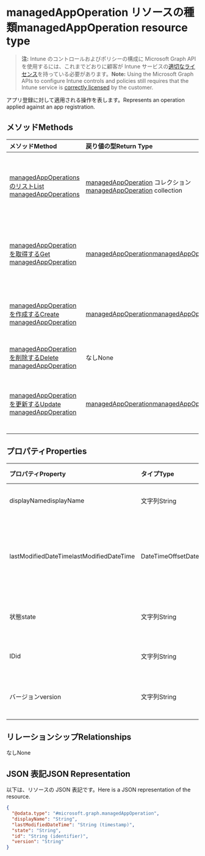 # <a name="managedappoperation-resource-type"></a><span data-ttu-id="3b61c-101">managedAppOperation リソースの種類</span><span class="sxs-lookup"><span data-stu-id="3b61c-101">managedAppOperation resource type</span></span>

> <span data-ttu-id="3b61c-102">**注:** Intune のコントロールおよびポリシーの構成に Microsoft Graph API を使用するには、これまでどおりに顧客が Intune サービスの[適切なライセンス](https://go.microsoft.com/fwlink/?linkid=839381)を持っている必要があります。</span><span class="sxs-lookup"><span data-stu-id="3b61c-102">**Note:** Using the Microsoft Graph APIs to configure Intune controls and policies still requires that the Intune service is [correctly licensed](https://go.microsoft.com/fwlink/?linkid=839381) by the customer.</span></span>

<span data-ttu-id="3b61c-103">アプリ登録に対して適用される操作を表します。</span><span class="sxs-lookup"><span data-stu-id="3b61c-103">Represents an operation applied against an app registration.</span></span>
## <a name="methods"></a><span data-ttu-id="3b61c-104">メソッド</span><span class="sxs-lookup"><span data-stu-id="3b61c-104">Methods</span></span>
|<span data-ttu-id="3b61c-105">メソッド</span><span class="sxs-lookup"><span data-stu-id="3b61c-105">Method</span></span>|<span data-ttu-id="3b61c-106">戻り値の型</span><span class="sxs-lookup"><span data-stu-id="3b61c-106">Return Type</span></span>|<span data-ttu-id="3b61c-107">説明</span><span class="sxs-lookup"><span data-stu-id="3b61c-107">Description</span></span>|
|:---|:---|:---|
|[<span data-ttu-id="3b61c-108">managedAppOperations のリスト</span><span class="sxs-lookup"><span data-stu-id="3b61c-108">List managedAppOperations</span></span>](../api/intune_mam_managedappoperation_list.md)|<span data-ttu-id="3b61c-109">[managedAppOperation](../resources/intune_mam_managedappoperation.md) コレクション</span><span class="sxs-lookup"><span data-stu-id="3b61c-109">[managedAppOperation](../resources/intune_mam_managedappoperation.md) collection</span></span>|<span data-ttu-id="3b61c-110">[managedAppOperation](../resources/intune_mam_managedappoperation.md) オブジェクトのプロパティとリレーションシップをリストします。</span><span class="sxs-lookup"><span data-stu-id="3b61c-110">List properties and relationships of the [managedAppOperation](../resources/intune_mam_managedappoperation.md) objects.</span></span>|
|[<span data-ttu-id="3b61c-111">managedAppOperation を取得する</span><span class="sxs-lookup"><span data-stu-id="3b61c-111">Get managedAppOperation</span></span>](../api/intune_mam_managedappoperation_get.md)|[<span data-ttu-id="3b61c-112">managedAppOperation</span><span class="sxs-lookup"><span data-stu-id="3b61c-112">managedAppOperation</span></span>](../resources/intune_mam_managedappoperation.md)|<span data-ttu-id="3b61c-113">[managedAppOperation](../resources/intune_mam_managedappoperation.md) オブジェクトのプロパティとリレーションシップを読み取ります。</span><span class="sxs-lookup"><span data-stu-id="3b61c-113">Read properties and relationships of the [managedAppOperation](../resources/intune_mam_managedappoperation.md) object.</span></span>|
|[<span data-ttu-id="3b61c-114">managedAppOperation を作成する</span><span class="sxs-lookup"><span data-stu-id="3b61c-114">Create managedAppOperation</span></span>](../api/intune_mam_managedappoperation_create.md)|[<span data-ttu-id="3b61c-115">managedAppOperation</span><span class="sxs-lookup"><span data-stu-id="3b61c-115">managedAppOperation</span></span>](../resources/intune_mam_managedappoperation.md)|<span data-ttu-id="3b61c-116">新しい [managedAppOperation](../resources/intune_mam_managedappoperation.md) オブジェクトを作成します。</span><span class="sxs-lookup"><span data-stu-id="3b61c-116">Create a new [managedAppOperation](../resources/intune_mam_managedappoperation.md) object.</span></span>|
|[<span data-ttu-id="3b61c-117">managedAppOperation を削除する</span><span class="sxs-lookup"><span data-stu-id="3b61c-117">Delete managedAppOperation</span></span>](../api/intune_mam_managedappoperation_delete.md)|<span data-ttu-id="3b61c-118">なし</span><span class="sxs-lookup"><span data-stu-id="3b61c-118">None</span></span>|<span data-ttu-id="3b61c-119">[managedAppOperation](../resources/intune_mam_managedappoperation.md) を削除します。</span><span class="sxs-lookup"><span data-stu-id="3b61c-119">Deletes a [managedAppOperation](../resources/intune_mam_managedappoperation.md).</span></span>|
|[<span data-ttu-id="3b61c-120">managedAppOperation を更新する</span><span class="sxs-lookup"><span data-stu-id="3b61c-120">Update managedAppOperation</span></span>](../api/intune_mam_managedappoperation_update.md)|[<span data-ttu-id="3b61c-121">managedAppOperation</span><span class="sxs-lookup"><span data-stu-id="3b61c-121">managedAppOperation</span></span>](../resources/intune_mam_managedappoperation.md)|<span data-ttu-id="3b61c-122">[managedAppOperation](../resources/intune_mam_managedappoperation.md) オブジェクトのプロパティを更新します。</span><span class="sxs-lookup"><span data-stu-id="3b61c-122">Update the properties of a [managedAppOperation](../resources/intune_mam_managedappoperation.md) object.</span></span>|

## <a name="properties"></a><span data-ttu-id="3b61c-123">プロパティ</span><span class="sxs-lookup"><span data-stu-id="3b61c-123">Properties</span></span>
|<span data-ttu-id="3b61c-124">プロパティ</span><span class="sxs-lookup"><span data-stu-id="3b61c-124">Property</span></span>|<span data-ttu-id="3b61c-125">タイプ</span><span class="sxs-lookup"><span data-stu-id="3b61c-125">Type</span></span>|<span data-ttu-id="3b61c-126">説明</span><span class="sxs-lookup"><span data-stu-id="3b61c-126">Description</span></span>|
|:---|:---|:---|
|<span data-ttu-id="3b61c-127">displayName</span><span class="sxs-lookup"><span data-stu-id="3b61c-127">displayName</span></span>|<span data-ttu-id="3b61c-128">文字列</span><span class="sxs-lookup"><span data-stu-id="3b61c-128">String</span></span>|<span data-ttu-id="3b61c-129">操作名。</span><span class="sxs-lookup"><span data-stu-id="3b61c-129">The operation name.</span></span>|
|<span data-ttu-id="3b61c-130">lastModifiedDateTime</span><span class="sxs-lookup"><span data-stu-id="3b61c-130">lastModifiedDateTime</span></span>|<span data-ttu-id="3b61c-131">DateTimeOffset</span><span class="sxs-lookup"><span data-stu-id="3b61c-131">DateTimeOffset</span></span>|<span data-ttu-id="3b61c-132">アプリ操作が変更された最終時刻。</span><span class="sxs-lookup"><span data-stu-id="3b61c-132">The last time the app operation was modified.</span></span>|
|<span data-ttu-id="3b61c-133">状態</span><span class="sxs-lookup"><span data-stu-id="3b61c-133">state</span></span>|<span data-ttu-id="3b61c-134">文字列</span><span class="sxs-lookup"><span data-stu-id="3b61c-134">String</span></span>|<span data-ttu-id="3b61c-135">操作の現在の状態。</span><span class="sxs-lookup"><span data-stu-id="3b61c-135">The current state of the operation</span></span>|
|<span data-ttu-id="3b61c-136">ID</span><span class="sxs-lookup"><span data-stu-id="3b61c-136">id</span></span>|<span data-ttu-id="3b61c-137">文字列</span><span class="sxs-lookup"><span data-stu-id="3b61c-137">String</span></span>|<span data-ttu-id="3b61c-138">エンティティのキー。</span><span class="sxs-lookup"><span data-stu-id="3b61c-138">Key of the entity.</span></span>|
|<span data-ttu-id="3b61c-139">バージョン</span><span class="sxs-lookup"><span data-stu-id="3b61c-139">version</span></span>|<span data-ttu-id="3b61c-140">文字列</span><span class="sxs-lookup"><span data-stu-id="3b61c-140">String</span></span>|<span data-ttu-id="3b61c-141">エンティティのバージョン。</span><span class="sxs-lookup"><span data-stu-id="3b61c-141">Version of the entity.</span></span>|

## <a name="relationships"></a><span data-ttu-id="3b61c-142">リレーションシップ</span><span class="sxs-lookup"><span data-stu-id="3b61c-142">Relationships</span></span>
<span data-ttu-id="3b61c-143">なし</span><span class="sxs-lookup"><span data-stu-id="3b61c-143">None</span></span>
## <a name="json-representation"></a><span data-ttu-id="3b61c-144">JSON 表記</span><span class="sxs-lookup"><span data-stu-id="3b61c-144">JSON Representation</span></span>
<span data-ttu-id="3b61c-145">以下は、リソースの JSON 表記です。</span><span class="sxs-lookup"><span data-stu-id="3b61c-145">Here is a JSON representation of the resource.</span></span>
<!--{
  "blockType": "resource",
  "keyProperty": "id",
  "baseType": "microsoft.graph.entity",
  "@odata.type": "microsoft.graph.managedAppOperation"
}-->
``` json
{
  "@odata.type": "#microsoft.graph.managedAppOperation",
  "displayName": "String",
  "lastModifiedDateTime": "String (timestamp)",
  "state": "String",
  "id": "String (identifier)",
  "version": "String"
}
```



